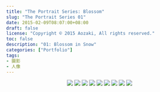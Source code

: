 ```yaml
---
title: "The Portrait Series: Blossom"
slug: "The Portrait Series 01"
date: 2015-02-09T08:07:00+08:00
draft: false
license: "Copyright © 2015 Aozaki, All rights reserved."
toc: false
description: "01: Blossom in Snow"
categories: ["Portfolio"]
tags: 
- 摄影
- 人像
---
```


<center>
    <img src="https://img.aozaki-kuro.com/20150209_0001.jpg">
    <img src="https://img.aozaki-kuro.com/20150209_0002.jpg">
    <img src="https://img.aozaki-kuro.com/20150209_0003.jpg">
    <img src="https://img.aozaki-kuro.com/20150209_0004.jpg">
    <img src="https://img.aozaki-kuro.com/20150209_0005.jpg">
    <img src="https://img.aozaki-kuro.com/20150209_0006.jpg">
    <img src="https://img.aozaki-kuro.com/20150209_0007.jpg">
    <img src="https://img.aozaki-kuro.com/20150209_0008.jpg">
    <img src="https://img.aozaki-kuro.com/20150209_0009.jpg">
</center>